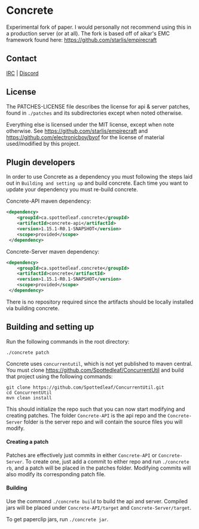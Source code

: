 Concrete
==

Experimental fork of paper. I would personally not recommend using this in a
production server (or at all). The fork is based off of aikar's EMC framework found here:
https://github.com/starlis/empirecraft

## Contact
[IRC](http://irc.spi.gt/iris/?channels=concrete) | [Discord](https://discord.gg/CgDPu27)

## License
The PATCHES-LICENSE file describes the license for api & server patches, 
found in `./patches` and its subdirectories except when noted otherwise.

Everything else is licensed under the MIT license, except when note otherwise. 
See https://github.com/starlis/empirecraft and https://github.com/electronicboy/byof 
for the license of material used/modified by this project.

## Plugin developers
In order to use Concrete as a dependency you must following the steps laid out
in `Building and setting up` and build concrete. Each time you want to update
your dependency you must re-build concrete.

Concrete-API maven dependency:
```xml
<dependency>
    <groupId>ca.spottedleaf.concrete</groupId>
    <artifactId>concrete-api</artifactId>
    <version>1.15.1-R0.1-SNAPSHOT</version>
    <scope>provided</scope>
 </dependency>
 ```
 
 Concrete-Server maven dependency:
 ```xml
 <dependency>
     <groupId>ca.spottedleaf.concrete</groupId>
     <artifactId>concrete</artifactId>
     <version>1.15.1-R0.1-SNAPSHOT</version>
     <scope>provided</scope>
  </dependency>
  ```

There is no repository required since the artifacts should be locally installed
via building concrete.

## Building and setting up
Run the following commands in the root directory:

```
./concrete patch
```

Concrete uses `concurrentutil`, which is not yet published to maven
central. You must clone https://github.com/Spottedleaf/ConcurrentUtil
and build that project using the following commands:

```
git clone https://github.com/Spottedleaf/ConcurrentUtil.git
cd ConcurrentUtil
mvn clean install
```

This should initialize the repo such that you can now start modifying and creating 
patches. The folder `Concrete-API` is the api repo and the `Concrete-Server` folder
is the server repo and will contain the source files you will modify.

#### Creating a patch
Patches are effectively just commits in either `Concrete-API` or `Concrete-Server`. 
To create one, just add a commit to either repo and run `./concrete rb`, and a 
patch will be placed in the patches folder. Modifying commits will also modify its 
corresponding patch file.


#### Building

Use the command `./concrete build` to build the api and server. Compiled jars
will be placed under `Concrete-API/target` and `Concrete-Server/target`.

To get paperclip jars, run `./concrete jar`.
